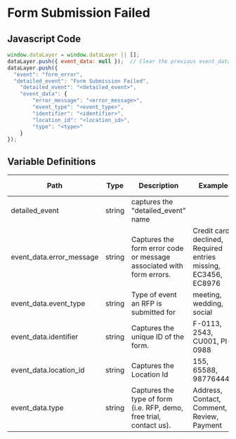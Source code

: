 # Form Submission Failed

### 

## Javascript Code
```js
window.dataLayer = window.dataLayer || [];
dataLayer.push({ event_data: null });  // Clear the previous event_data object.
dataLayer.push({
  "event": "form_error",
  "detailed_event": "Form Submission Failed",
    "detailed_event": "<detailed_event>",
    "event_data": {
        "error_message": "<error_message>",
        "event_type": "<event_type>",
        "identifier": "<identifier>",
        "location_id": "<location_id>",
        "type": "<type>"
    }
});
```

## Variable Definitions

|Path|Type|Description|Example|Pattern|Min Length|Max Length|Minimum|Maximum|Multiple Of|
| --- | --- | --- | --- | --- | --- | --- | --- | --- | --- |
|detailed_event|string|captures the "detailed\_event" name||||||||
|event_data.error_message|string|Captures the form error code or message associated with form errors.|Credit card declined, Required entries missing, EC3456, EC8976|||||||
|event_data.event_type|string|Type of event an RFP is submitted for|meeting, wedding, social|||||||
|event_data.identifier|string|Captures the unique ID of the form.|F-0113, 2543, CU001, PI-0988|||||||
|event_data.location_id|string|Captures the Location Id|155, 65588, 987764448|||||||
|event_data.type|string|Captures the type of form \(i.e. RFP, demo, free trial, contact us\).|Address, Contact, Comment, Review, Payment|||||||




